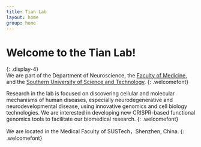 ```yaml
---
title: Tian Lab 
layout: home
group: home
---
```


# Welcome to the Tian Lab!
{: .display-4}
<br>
We are part of the Department of Neuroscience, the [Faculty of Medicine](http://med.sustc.edu.cn/index.html?locale=en_US), and the [Southern University of Science and Technology](https://www.sustech.edu.cn/en/). 
{: .welcomefont}

Research in the lab is focused on discovering cellular and molecular mechanisms of human diseases, especially neurodegenerative and neurodevelopmental disease, using innovative genomics and cell biology technologies.  We are interested in developing new CRISPR-based functional genomics tools to facilitate our biomedical research.
{: .welcomefont}

We are located in the Medical Faculty of SUSTech，Shenzhen, China.
{: .welcomefont}
